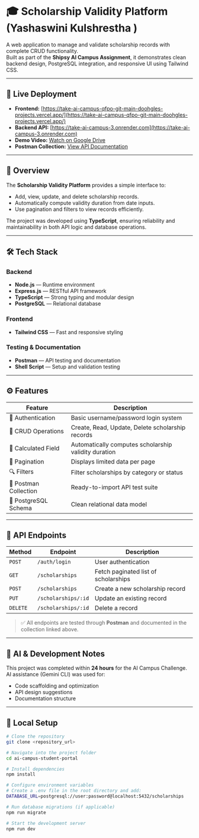# 🎓 Scholarship Validity Platform (Yashaswini Kulshrestha )

A web application to manage and validate scholarship records with complete CRUD functionality.  
Built as part of the **Shipsy AI Campus Assignment**, it demonstrates clean backend design, PostgreSQL integration, and responsive UI using Tailwind CSS.

---

## 🚀 Live Deployment

- **Frontend:** [https://take-ai-campus-qfpo-git-main-doohgles-projects.vercel.app/](https://take-ai-campus-qfpo-git-main-doohgles-projects.vercel.app/)  
- **Backend API:** [https://take-ai-campus-3.onrender.com](https://take-ai-campus-3.onrender.com)  
- **Demo Video:** [Watch on Google Drive](https://drive.google.com/file/d/1_eyBRUZfHQoqRXWz2U5NcE-xwH6bR610/view?usp=sharing)  
- **Postman Collection:** [View API Documentation](https://documenter.getpostman.com/view/49024024/2sB3QGus23#796c1dde-6755-448a-a391-b8a5076fc98b)

---

## 🧩 Overview

The **Scholarship Validity Platform** provides a simple interface to:
- Add, view, update, and delete scholarship records.
- Automatically compute validity duration from date inputs.
- Use pagination and filters to view records efficiently.

The project was developed using **TypeScript**, ensuring reliability and maintainability in both API logic and database operations.

---

## 🛠️ Tech Stack

### Backend
- **Node.js** — Runtime environment  
- **Express.js** — RESTful API framework  
- **TypeScript** — Strong typing and modular design  
- **PostgreSQL** — Relational database  

### Frontend
- **Tailwind CSS** — Fast and responsive styling  

### Testing & Documentation
- **Postman** — API testing and documentation  
- **Shell Script** — Setup and validation testing  

---

## ⚙️ Features

| Feature | Description |
|----------|-------------|
| 🔐 Authentication | Basic username/password login system |
| 🧾 CRUD Operations | Create, Read, Update, Delete scholarship records |
| 🧮 Calculated Field | Automatically computes scholarship validity duration |
| 📑 Pagination | Displays limited data per page |
| 🔍 Filters | Filter scholarships by category or status |
| 🧰 Postman Collection | Ready-to-import API test suite |
| 💾 PostgreSQL Schema | Clean relational data model |

---

## 🧪 API Endpoints

| Method | Endpoint | Description |
|--------|-----------|-------------|
| `POST` | `/auth/login` | User authentication |
| `GET` | `/scholarships` | Fetch paginated list of scholarships |
| `POST` | `/scholarships` | Create a new scholarship record |
| `PUT` | `/scholarships/:id` | Update an existing record |
| `DELETE` | `/scholarships/:id` | Delete a record |

> ✅ All endpoints are tested through **Postman** and documented in the collection linked above.

---

## 🧠 AI & Development Notes

This project was completed within **24 hours** for the AI Campus Challenge.  
AI assistance (Gemini CLI) was used for:
- Code scaffolding and optimization  
- API design suggestions  
- Documentation structure  

---

## 🧰 Local Setup

```bash
# Clone the repository
git clone <repository_url>

# Navigate into the project folder
cd ai-campus-student-portal

# Install dependencies
npm install

# Configure environment variables
# Create a .env file in the root directory and add:
DATABASE_URL=postgresql://user:password@localhost:5432/scholarships

# Run database migrations (if applicable)
npm run migrate

# Start the development server
npm run dev


